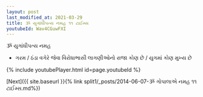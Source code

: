 ```yaml
---
layout: post
last_modified_at: 2021-03-29
title: ૐ યુગાંધીપત્ય નમહ ૧૧ ટાઈમ્સ
youtubeId: Wav4CGuwFXI
---
```

 
 
 ૐ યુગાંધીપત્ય નમહ  
 
 -  ગરમ / ઠંડા વગેરે જેવા વિરોધાભાસી લાગણીઓનો રાજા કોણ છે / યુગમાં કોણ મુખ્ય છે 
 
  
 
  
 
 
 
 
 
 


{% include youtubePlayer.html id=page.youtubeId %}
 
[Next]({{ site.baseurl }}{% link  split1/_posts/2014-06-07-ૐ ગોપાલાએ નમહ ૧૧ ટાઈમ્સ.md%})
 

